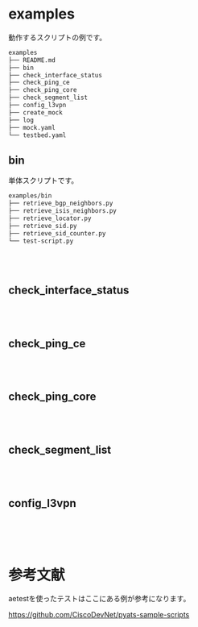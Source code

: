 # examples

動作するスクリプトの例です。

```bash
examples
├── README.md
├── bin
├── check_interface_status
├── check_ping_ce
├── check_ping_core
├── check_segment_list
├── config_l3vpn
├── create_mock
├── log
├── mock.yaml
└── testbed.yaml
```

## bin

単体スクリプトです。

```bash
examples/bin
├── retrieve_bgp_neighbors.py
├── retrieve_isis_neighbors.py
├── retrieve_locator.py
├── retrieve_sid.py
├── retrieve_sid_counter.py
└── test-script.py
```

<br><br>

## check_interface_status


<br><br>

## check_ping_ce

<br><br>

## check_ping_core

<br><br>

## check_segment_list

<br><br>

## config_l3vpn



<br><br><br>

# 参考文献

aetestを使ったテストはここにある例が参考になります。

https://github.com/CiscoDevNet/pyats-sample-scripts

